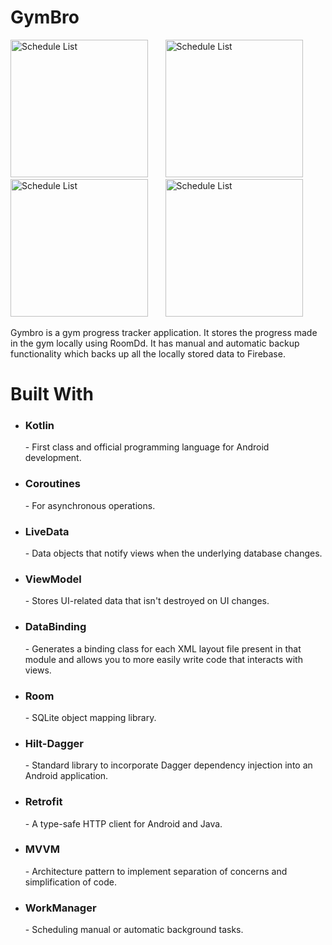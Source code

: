<h1>
  <b>GymBro</b>
</h1>

<img src="https://github.com/KartikBade/GymBro-v2/assets/65703182/4dd46818-d12a-44f9-a21b-4c53dad76cad" alt="Schedule List" width="220"/> &nbsp; &nbsp; &nbsp;
<img src="https://github.com/KartikBade/GymBro-v2/assets/65703182/a51bd1bf-9a60-4218-83a3-c4500e04be4d" alt="Schedule List" width="220"/> &nbsp; &nbsp; &nbsp;
<img src="https://github.com/KartikBade/GymBro-v2/assets/65703182/f4a3f695-21ab-44f0-9714-4a0f2556ff45" alt="Schedule List" width="220"/> &nbsp; &nbsp; &nbsp;
<img src="https://github.com/KartikBade/GymBro-v2/assets/65703182/eefa13c8-0e55-4b79-ab72-19404492db63" alt="Schedule List" width="220"/> &nbsp; &nbsp; &nbsp;

Gymbro is a gym progress tracker application. It stores the progress made in the gym locally using RoomDd. It has manual and automatic backup functionality which backs up all the locally stored data to Firebase.

<h1>
  <b>Built With</b>
</h1>

<ul>
  <li><h3>Kotlin</h3> - First class and official programming language for Android development.</li>
  <li><h3>Coroutines</h3> - For asynchronous operations.</li>
  <li><h3>LiveData</h3> - Data objects that notify views when the underlying database changes.</li>
  <li><h3>ViewModel</h3> - Stores UI-related data that isn't destroyed on UI changes.</li>
  <li><h3>DataBinding</h3> - Generates a binding class for each XML layout file present in that module and allows you to more easily write code that interacts with views.</li>
  <li><h3>Room</h3> - SQLite object mapping library.</li>
  <li><h3>Hilt-Dagger</h3> - Standard library to incorporate Dagger dependency injection into an Android application.</li>
  <li><h3>Retrofit</h3> - A type-safe HTTP client for Android and Java.</li>
  <li><h3>MVVM</h3> - Architecture pattern to implement separation of concerns and simplification of code.</li>
  <li><h3>WorkManager</h3> - Scheduling manual or automatic background tasks.</li>
</ul>
